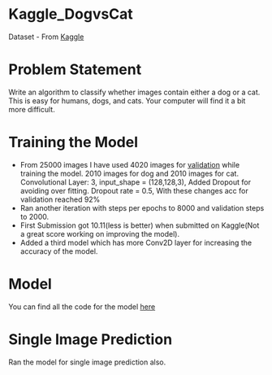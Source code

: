 # Kaggle_DogvsCat

Dataset - From [Kaggle](https://www.kaggle.com/c/dogs-vs-cats)

# Problem Statement
Write an algorithm to classify whether images contain either a dog or a cat.  This is easy for humans, dogs, and cats. Your computer will find it a bit more difficult.

# Training the Model
- From 25000 images I have used 4020 images for [validation](https://github.com/ankurshukla03/Kaggle_DogvsCat/tree/master/validation) while training the model. 2010 images for dog and 2010 images for cat. 
Convolutional Layer: 3, input_shape = (128,128,3), Added Dropout for avoiding over fitting. Dropout rate = 0.5, With these changes acc for validation reached 92%
- Ran another iteration with steps per epochs to 8000 and validation steps to 2000.
- First Submission got 10.11(less is better) when submitted on Kaggle(Not a great score working on improving the model).
- Added a third model which has more Conv2D layer for increasing the accuracy of the model.

# Model
You can find all the code for the model [here](https://github.com/ankurshukla03/Kaggle_DogvsCat/blob/master/Kaggle-DognCat.ipynb)

# Single Image Prediction
Ran the model for single image prediction also.